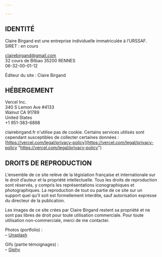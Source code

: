 ```yaml
---

---
```

## IDENTITÉ

Claire Birgand est une entreprise individuelle immatriculée à l’URSSAF.  
SIRET : en cours

clairebirgand@gmail.com  
32 cours de Bilbao 35200 RENNES  
06-32-00-01-12

Éditeur du site : Claire Birgand

## HÉBERGEMENT

Vercel Inc.  
340 S Lemon Ave #4133  
Walnut CA 91789  
United States  
\+1 951-383-6898

clairebirgand.fr n'utilise pas de cookie. Certains services utilisés sont cependant susceptibles de collecter certaines données : [https://vercel.com/legal/privacy-policy](https://vercel.com/legal/privacy-policy "https://vercel.com/legal/privacy-policy")

## DROITS DE REPRODUCTION

L’ensemble de ce site relève de la législation française et internationale sur le droit d’auteur et la propriété intellectuelle. Tous les droits de reproduction sont réservés, y compris les représentations iconographiques et photographiques. La reproduction de tout ou partie de ce site sur un support quel qu’il soit est formellement interdite, sauf autorisation expresse du directeur de la publication.

Les images de ce site crées par Claire Birgand restent sa propriété et ne sont pas libres de droit pour toute utilisation commerciale. Pour toute utilisation non-commerciale, merci de me contacter.

Photos (portfolio) :  
– [Unsplash](https://unsplash.com/)

Gifs (partie témoignages) :  
– [Giphy](https://giphy.com/)